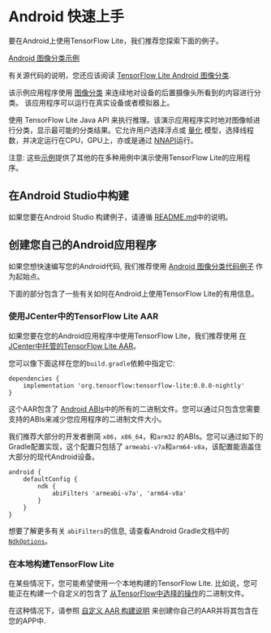 # Android 快速上手

要在Android上使用TensorFlow Lite，我们推荐您探索下面的例子。

<a class="button button-primary" href="https://github.com/tensorflow/examples/tree/master/lite/examples/image_classification/android">Android
图像分类示例</a>

有关源代码的说明，您还应该阅读
[TensorFlow Lite Android 图像分类](https://tensorflow.google.cn/lite/models/image_classification/android).

该示例应用程序使用
[图像分类](https://tensorflow.google.cn/lite/models/image_classification/overview)
来连续地对设备的后置摄像头所看到的内容进行分类。
该应用程序可以运行在真实设备或者模拟器上。

使用 TensorFlow Lite Java API 来执行推理。该演示应用程序实时地对图像帧进行分类，显示最可能的分类结果。它允许用户选择浮点或
[量化](https://tensorflow.google.cn/lite/performance/post_training_quantization)
模型，选择线程数，并决定运行在CPU，GPU上，亦或是通过
[NNAPI](https://developer.android.com/ndk/guides/neuralnetworks)运行。

注意: 这些[示例](https://tensorflow.google.cn/lite/examples)提供了其他的在多种用例中演示使用TensorFlow Lite的应用程序。 

## 在Android Studio中构建

如果您要在Android Studio 构建例子，请遵循
[README.md](https://github.com/tensorflow/examples/blob/master/lite/examples/image_classification/android/README.md)中的说明。

## 创建您自己的Android应用程序

如果您想快速编写您的Android代码, 我们推荐使用
[Android 图像分类代码例子](https://github.com/tensorflow/examples/tree/master/lite/examples/image_classification/android)
作为起始点。

下面的部分包含了一些有关如何在Android上使用TensorFlow Lite的有用信息。

### 使用JCenter中的TensorFlow Lite AAR

如果您要在您的Android应用程序中使用TensorFlow Lite，我们推荐使用
[在JCenter中托管的TensorFlow Lite AAR](https://bintray.com/google/tensorflow/tensorflow-lite)。

您可以像下面这样在您的`build.gradle`依赖中指定它:

```build
dependencies {
    implementation 'org.tensorflow:tensorflow-lite:0.0.0-nightly'
}
```

这个AAR包含了
[Android ABIs](https://developer.android.com/ndk/guides/abis)中的所有的二进制文件。您可以通过只包含您需要支持的ABIs来减少您应用程序的二进制文件大小。

我们推荐大部分的开发者删简 `x86`，`x86_64`，和`arm32` 的ABIs。您可以通过如下的Gradle配置实现，这个配置只包括了 `armeabi-v7a`和`arm64-v8a`，该配置能涵盖住大部分的现代Android设备。

```build
android {
    defaultConfig {
        ndk {
            abiFilters 'armeabi-v7a', 'arm64-v8a'
        }
    }
}
```

想要了解更多有关 `abiFilters`的信息, 请查看Android Gradle文档中的
[`NdkOptions`](https://google.github.io/android-gradle-dsl/current/com.android.build.gradle.internal.dsl.NdkOptions.html)。

### 在本地构建TensorFlow Lite

在某些情况下，您可能希望使用一个本地构建的TensorFlow Lite. 比如说，您可能正在构建一个自定义的包含了
[从TensorFlow中选择的操作](https://tensorflow.google.cn/lite/guide/ops_select)的二进制文件。

在这种情况下，请参照
[自定义 AAR 构建说明](https://tensorflow.google.cn/lite/guide/ops_select#android_aar)
来创建你自己的AAR并将其包含在您的APP中.
